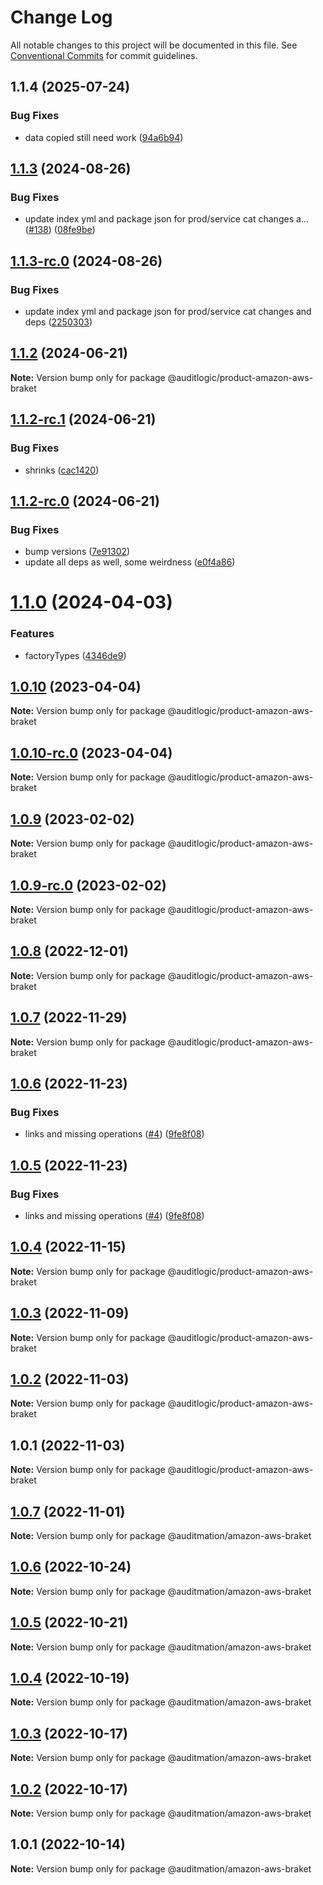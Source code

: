 # Change Log

All notable changes to this project will be documented in this file.
See [Conventional Commits](https://conventionalcommits.org) for commit guidelines.

## 1.1.4 (2025-07-24)


### Bug Fixes

* data copied still need work ([94a6b94](https://github.com/zerobias-org/product/commit/94a6b942fb0516367548599d739529536132755a))





## [1.1.3](https://github.com/auditlogic/product/compare/@auditlogic/product-amazon-aws-braket@1.1.2...@auditlogic/product-amazon-aws-braket@1.1.3) (2024-08-26)


### Bug Fixes

* update index yml and package json for prod/service cat changes a… ([#138](https://github.com/auditlogic/product/issues/138)) ([08fe9be](https://github.com/auditlogic/product/commit/08fe9beb1c8457462a19bc69caa02e6212d97e1a))





## [1.1.3-rc.0](https://github.com/auditlogic/product/compare/@auditlogic/product-amazon-aws-braket@1.1.2...@auditlogic/product-amazon-aws-braket@1.1.3-rc.0) (2024-08-26)


### Bug Fixes

* update index yml and package json for prod/service cat changes and deps ([2250303](https://github.com/auditlogic/product/commit/225030363a363608240135b7ebed386b28f01e4b))





## [1.1.2](https://github.com/auditlogic/product/compare/@auditlogic/product-amazon-aws-braket@1.1.2-rc.1...@auditlogic/product-amazon-aws-braket@1.1.2) (2024-06-21)

**Note:** Version bump only for package @auditlogic/product-amazon-aws-braket





## [1.1.2-rc.1](https://github.com/auditlogic/product/compare/@auditlogic/product-amazon-aws-braket@1.1.2-rc.0...@auditlogic/product-amazon-aws-braket@1.1.2-rc.1) (2024-06-21)


### Bug Fixes

* shrinks ([cac1420](https://github.com/auditlogic/product/commit/cac14200fefcd8183ab69fe89a47bd3f70f563e9))





## [1.1.2-rc.0](https://github.com/auditlogic/product/compare/@auditlogic/product-amazon-aws-braket@1.1.0...@auditlogic/product-amazon-aws-braket@1.1.2-rc.0) (2024-06-21)


### Bug Fixes

* bump versions ([7e91302](https://github.com/auditlogic/product/commit/7e913023b8b312150ed7762c32fbbe616be71de5))
* update all deps as well, some weirdness ([e0f4a86](https://github.com/auditlogic/product/commit/e0f4a864714e2d3de6bbf3da014d5312fe53be2f))





# [1.1.0](https://github.com/auditlogic/product/compare/@auditlogic/product-amazon-aws-braket@1.0.10...@auditlogic/product-amazon-aws-braket@1.1.0) (2024-04-03)


### Features

* factoryTypes ([4346de9](https://github.com/auditlogic/product/commit/4346de92693aee892fccf725338ffc7b80ab182b))





## [1.0.10](https://github.com/auditlogic/product/compare/@auditlogic/product-amazon-aws-braket@1.0.9...@auditlogic/product-amazon-aws-braket@1.0.10) (2023-04-04)

**Note:** Version bump only for package @auditlogic/product-amazon-aws-braket





## [1.0.10-rc.0](https://github.com/auditlogic/product/compare/@auditlogic/product-amazon-aws-braket@1.0.9...@auditlogic/product-amazon-aws-braket@1.0.10-rc.0) (2023-04-04)

**Note:** Version bump only for package @auditlogic/product-amazon-aws-braket





## [1.0.9](https://github.com/auditlogic/product/compare/@auditlogic/product-amazon-aws-braket@1.0.8...@auditlogic/product-amazon-aws-braket@1.0.9) (2023-02-02)

**Note:** Version bump only for package @auditlogic/product-amazon-aws-braket





## [1.0.9-rc.0](https://github.com/auditlogic/product/compare/@auditlogic/product-amazon-aws-braket@1.0.8...@auditlogic/product-amazon-aws-braket@1.0.9-rc.0) (2023-02-02)

**Note:** Version bump only for package @auditlogic/product-amazon-aws-braket





## [1.0.8](https://github.com/auditlogic/product/compare/@auditlogic/product-amazon-aws-braket@1.0.7...@auditlogic/product-amazon-aws-braket@1.0.8) (2022-12-01)

**Note:** Version bump only for package @auditlogic/product-amazon-aws-braket





## [1.0.7](https://github.com/auditlogic/product/compare/@auditlogic/product-amazon-aws-braket@1.0.6...@auditlogic/product-amazon-aws-braket@1.0.7) (2022-11-29)

**Note:** Version bump only for package @auditlogic/product-amazon-aws-braket





## [1.0.6](https://github.com/auditlogic/product/compare/@auditlogic/product-amazon-aws-braket@1.0.4...@auditlogic/product-amazon-aws-braket@1.0.6) (2022-11-23)


### Bug Fixes

* links and missing operations ([#4](https://github.com/auditlogic/product/issues/4)) ([9fe8f08](https://github.com/auditlogic/product/commit/9fe8f08fe7c57fdb79f991ac35bd6ac2e7dcad38))





## [1.0.5](https://github.com/auditlogic/product/compare/@auditlogic/product-amazon-aws-braket@1.0.4...@auditlogic/product-amazon-aws-braket@1.0.5) (2022-11-23)


### Bug Fixes

* links and missing operations ([#4](https://github.com/auditlogic/product/issues/4)) ([9fe8f08](https://github.com/auditlogic/product/commit/9fe8f08fe7c57fdb79f991ac35bd6ac2e7dcad38))





## [1.0.4](https://github.com/auditlogic/product/compare/@auditlogic/product-amazon-aws-braket@1.0.3...@auditlogic/product-amazon-aws-braket@1.0.4) (2022-11-15)

**Note:** Version bump only for package @auditlogic/product-amazon-aws-braket





## [1.0.3](https://github.com/auditlogic/product/compare/@auditlogic/product-amazon-aws-braket@1.0.2...@auditlogic/product-amazon-aws-braket@1.0.3) (2022-11-09)

**Note:** Version bump only for package @auditlogic/product-amazon-aws-braket





## [1.0.2](https://github.com/auditlogic/product/compare/@auditlogic/product-amazon-aws-braket@1.0.1...@auditlogic/product-amazon-aws-braket@1.0.2) (2022-11-03)

**Note:** Version bump only for package @auditlogic/product-amazon-aws-braket





## 1.0.1 (2022-11-03)

**Note:** Version bump only for package @auditlogic/product-amazon-aws-braket





## [1.0.7](https://github.com/auditmation/store-content/compare/@auditmation/amazon-aws-braket@1.0.6...@auditmation/amazon-aws-braket@1.0.7) (2022-11-01)

**Note:** Version bump only for package @auditmation/amazon-aws-braket





## [1.0.6](https://github.com/auditmation/store-content/compare/@auditmation/amazon-aws-braket@1.0.5...@auditmation/amazon-aws-braket@1.0.6) (2022-10-24)

**Note:** Version bump only for package @auditmation/amazon-aws-braket





## [1.0.5](https://github.com/auditmation/store-content/compare/@auditmation/amazon-aws-braket@1.0.4...@auditmation/amazon-aws-braket@1.0.5) (2022-10-21)

**Note:** Version bump only for package @auditmation/amazon-aws-braket





## [1.0.4](https://github.com/auditmation/store-content/compare/@auditmation/amazon-aws-braket@1.0.3...@auditmation/amazon-aws-braket@1.0.4) (2022-10-19)

**Note:** Version bump only for package @auditmation/amazon-aws-braket





## [1.0.3](https://github.com/auditmation/store-content/compare/@auditmation/amazon-aws-braket@1.0.2...@auditmation/amazon-aws-braket@1.0.3) (2022-10-17)

**Note:** Version bump only for package @auditmation/amazon-aws-braket





## [1.0.2](https://github.com/auditmation/store-content/compare/@auditmation/amazon-aws-braket@1.0.1...@auditmation/amazon-aws-braket@1.0.2) (2022-10-17)

**Note:** Version bump only for package @auditmation/amazon-aws-braket





## 1.0.1 (2022-10-14)

**Note:** Version bump only for package @auditmation/amazon-aws-braket
